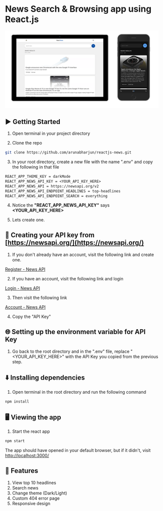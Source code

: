 # News Search & Browsing app using React.js
![](screens/ScreenShot.png)

## ▶️ Getting Started

1. Open terminal in your project directory

2. Clone the repo

```bash
git clone https://github.com/arunabharjun/reactjs-news.git
```

3. In your root directory, create a new file with the name ".env" and copy the following in that file

```
REACT_APP_THEME_KEY = darkMode
REACT_APP_NEWS_API_KEY = <YOUR_API_KEY_HERE>
REACT_APP_NEWS_API = https://newsapi.org/v2
REACT_APP_NEWS_API_ENDPOINT_HEADLINES = top-headlines
REACT_APP_NEWS_API_ENDPOINT_SEARCH = everything
```

4. Notice the **"REACT_APP_NEWS_API_KEY"** says **<YOUR_API_KEY_HERE>**

5. Lets create one.

## 🔑 Creating your API key from [https://newsapi.org/](https://newsapi.org/)

1. If you don't already have an account, visit the following link and create one.

[Register - News API](https://newsapi.org/register)

2. If you have an account, visit the following link and login

[Login - News API](https://newsapi.org/login)

3. Then visit the following link

[Account - News API](https://newsapi.org/account)

4. Copy the "API Key"

## 🌐 Setting up the environment variable for API Key

1. Go back to the root directory and in the ".env" file, replace "<YOUR_API_KEY_HERE>" with the API Key you copied from the previous step.

## ⬇️ Installing dependencies

1. Open terminal in the root directory and run the following command

```bash
npm install
```

## 🖥 Viewing the app

1. Start the react app

```bash
npm start
```

The app should have opened in your default browser, but if it didn't, visit [http://localhost:3000/](http://localhost:3000/)

## 🌟 Features

1. View top 10 headlines 
2. Search news
3. Change theme (Dark/Light)
4. Custom 404 error page
5. Responsive design
